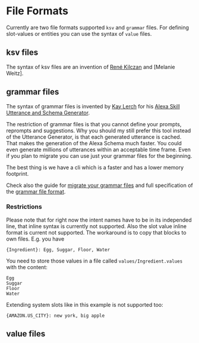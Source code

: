 # File Formats

Currently are two file formats supported `ksv` and `grammar` files. For defining slot-values or entities you
can use the syntax of `value` files.

## ksv files
The syntax of ksv files are an invention of [René Kilczan](https://github.com/rekire) and [Melanie Weitz].

## grammar files

The syntax of grammar files is invented by [Kay Lerch](https://github.com/KayLerch) for his
[Alexa Skill Utterance and Schema Generator](https://github.com/KayLerch/alexa-utterance-generator).

The restriction of grammar files is that you cannot define your prompts, reprompts and suggestions. Why you
should my still prefer this tool instead of the Utterance Generator, is that each generated utterance is cached.
That makes the generation of the Alexa Schema much faster. You could even generate millions of utterances within
an acceptable time frame. Even if you plan to migrate you can use just your grammar files for the beginning.

The best thing is we have a cli which is a faster and has a lower memory footprint.

Check also the guide for [migrate your grammar files](./grammar-file-migration.md) and full specification of the
[grammar file format](https://github.com/KayLerch/alexa-utterance-generator#31-grammar-syntax-for-sample-utterance-definitions).


### Restrictions
Please note that for right now the intent names have to be in its independed line, that inline syntax is
currently not supported. Also the slot value inline format is current not supported. The workaround is
to copy that blocks to own files. E.g. you have

    {Ingredient}: Egg, Suggar, Floor, Water

You need to store those values in a file called `values/Ingredient.values` with the content:

    Egg
    Suggar
    Floor
    Water

Extending system slots like in this example is not supported too:

    {AMAZON.US_CITY}: new york, big apple

## value files
